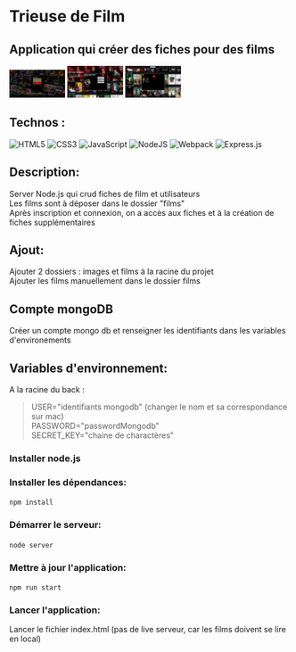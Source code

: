 
# Trieuse de Film 

## Application qui créer des fiches pour des films

 <img style="width: 100px;" src="home.png" alt="connexion">   <img style="width: 100px;" src="focus_film.png" alt="connexion">   <img style="width: 100px;" src="search_film.png" alt="connexion">  


## Technos :

![HTML5](https://img.shields.io/badge/html5-%23E34F26.svg?style=for-the-badge&logo=html5&logoColor=white)
![CSS3](https://img.shields.io/badge/css3-%231572B6.svg?style=for-the-badge&logo=css3&logoColor=white)
![JavaScript](https://img.shields.io/badge/javascript-%23323330.svg?style=for-the-badge&logo=javascript&logoColor=%23F7DF1E)
![NodeJS](https://img.shields.io/badge/node.js-6DA55F?style=for-the-badge&logo=node.js&logoColor=white)
![Webpack](https://img.shields.io/badge/webpack-%238DD6F9.svg?style=for-the-badge&logo=webpack&logoColor=black)
![Express.js](https://img.shields.io/badge/express.js-%23404d59.svg?style=for-the-badge&logo=express&logoColor=%2361DAFB)

## Description:
Server Node.js qui crud fiches de film et utilisateurs<br>
Les films sont à déposer dans le dossier "films"<br>
Après inscription et connexion, on a accès aux fiches et à la création de fiches supplémentaires<br>

## Ajout:
Ajouter 2 dossiers : images et films à la racine du projet<br>
Ajouter les films manuellement dans le dossier films<br>

 ## Compte mongoDB
 Créer un compte mongo db et renseigner les identifiants dans les variables d'environements
 
## Variables d'environnement:
A la racine du back : <br>
> USER="identifiants mongodb" (changer le nom et sa correspondance sur mac)<br>
> PASSWORD="passwordMongodb"<br>
> SECRET_KEY="chaine de charactères"<br>

### Installer node.js

### Installer les dépendances:

`npm install`

### Démarrer le serveur:
`node server`

### Mettre à jour l'application:
`npm run start`

### Lancer l'application:
Lancer le fichier index.html (pas de live serveur, car les films doivent se lire en local)

